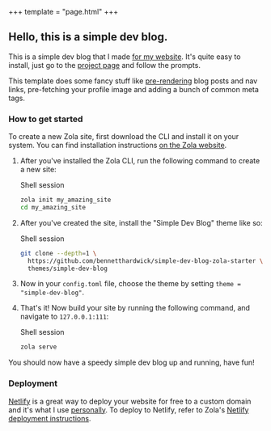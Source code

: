 +++
template = "page.html"
+++

## Hello, this is a simple dev blog.

This is a simple dev blog that I made [for my website](https://bennetthardwick.com).
It's quite easy to install, just go to the [project page](https://github.com/bennetthardwick/simple-dev-blog-zola-starter) and follow the prompts.

This template does some fancy stuff like [pre-rendering](https://developer.mozilla.org/en-US/docs/Web/HTML/Preloading_content) blog posts and nav links,
pre-fetching your profile image and adding a bunch of common meta tags.

### How to get started

To create a new Zola site, first download the CLI and install it on your system.
You can find installation instructions [on the Zola website](https://www.getzola.org/documentation/getting-started/installation/).

1. After you've installed the Zola CLI, run the following command to create a new site:

   <div class="language-tag">Shell session</div>

   ```sh
   zola init my_amazing_site
   cd my_amazing_site
   ```

2. After you've created the site, install the "Simple Dev Blog" theme like so:

   <div class="language-tag">Shell session</div>

   ```sh
   git clone --depth=1 \
     https://github.com/bennetthardwick/simple-dev-blog-zola-starter \
     themes/simple-dev-blog
   ```

3. Now in your `config.toml` file, choose the theme by setting `theme = "simple-dev-blog"`.

4. That's it! Now build your site by running the following command, and navigate to `127.0.0.1:111`:

   <div class="language-tag">Shell session</div>

   ```sh
   zola serve
   ```

You should now have a speedy simple dev blog up and running, have fun!

### Deployment

[Netlify](https://www.netlify.com/) is a great way to deploy your website for free to a custom domain and it's what I use [personally](https://bennetthardwick.com).
To deploy to Netlify, refer to Zola's [Netlify deployment instructions](https://www.getzola.org/documentation/deployment/netlify/).
